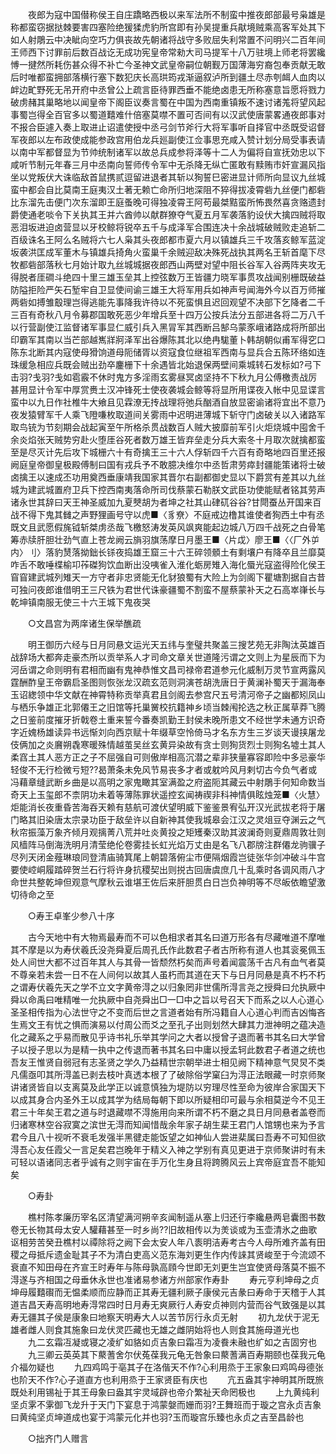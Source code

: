 <!-- { "loadSidebar": true } -->
　　夜郎为寇中国僣称侯王自庄蹻略西极以来军法所不制蛮中推夜郎部最号枭雄是称都蛮窃据挞棘要害四塞险绝猨猱虎豹所宫即有孙吴提重兵猒境贼乘高客军处其下如人射鵰云中决眦向空巧力俱丧故先朝诸将战守多败屈失利常置不问明兴二百年间王师西下讨罪前后数百战讫无成功宪皇帝常勑大司马提军十八万驻境上师老将罢纔愽一揵然所耗伤甚众得不补亡今圣神文武皇帝嗣位朝觐万国薄海穷裔包奉贡献无敢后时唯都蛮拥部落横行塞下数犯庆长高珙筠戎渐逼叙泸所到疆土尽赤刳衈人血肉以衅边甿野死无吊开府中丞曾公上疏言臣待罪西垂不能绝卤患无所称塞意旨愿将戮力破虏赭其巢略地以闻皇帝下阁臣议奏言蜀在中国为西南重镇叛不速讨诸羗将望风起事蜀岂得全百官多以蜀道囏难什倍塞莫噤不置可否间有以汉武使唐蒙畧通夜郎事对不报合臣遽入奏上取进止诏遣使授中丞弓剑节斧行大将军事听自择官中丞既受诏督军夜郎以左布政使成能参政宫用伯龙兵廵副使江佥事思充咸入赞计划分局受事表请以南中军都督显为节帅统制诸军以故总兵成参将泽等十二人为偏将自宣抚効忠以下咸听节制元年春三月中丞南向誓师传令军中无杀降无纵亡匿敢有黩贿市奸宣漏风指坐以党叛伏大诛临敌首鼠携贰逗留进退者其斩以狥誓巳密进显计师所向显议九丝城蛮中都会自比莫南王庭夷汉土著无赖亡命所归地深阻不猝得拔凌霄砦九丝便门都砦比东溜先击便门次东溜即王庭蚤晚可得独凌霄王阿苟最桀黠蛮所怖畏然喜贪赂遗封爵使通老啖令下关执其王并六酋帅以献群獠夺气夏五月军袭落豹设伏大擒四贼将取恶泪坂进迫卤营显以牙校鲸将锐卒五千与成泽军合围连决十余战城破贼败走追斩二百级诛名王阿么名贼将六七人枭其头夜郎都市夏六月以镇雄兵三千攻落亥鲸军蓝淀坂袭洪匡成军董木与镇雄兵掎角火蛮巢千余贼迎敌决殊死战执其两名王斩首麾下尽牧都砦部落秋七月始计取九丝城城据夜郎西山两壁对望中阻长谷军入谷两阵夹攻无得脱者厓磵斗绝四十里三雄玉垒其上控弦数万王皆疆力晓军事贯攻战闻别栅既破益防隘拒险严矢石堑牢自卫显使间谕三雄王大将军用兵如神声号闻海外今以百万师摧两砦如搏雏鷇理岂得逃能先事降我许待以不死蛮惧且迟回观望不决部下乞降者二千三百有奇秋八月令募郡国敢死恶少年增兵至十四万公按兵法分五部进各将二万八千以行营副使江监督诸军事显仁威引兵入黑冐军其西断吕郜乌蒙豕峨诸路成将所部出印霸军其南以当芒部越嶲牂牁泽军出谷爆陈其北以绝冉駹董卜韩胡朝似甫军得穵口陈东北断其内寇使母猾饷道母阨储胥以资寇食位继祖军西南与显兵合五陈环络如连珠缓急相应兵既会贼出劲卒鏖栅下十余遇皆北始退保两壁间乘城转石发标如?弓下击羽?戋羽?戋如雹霰不休时鬼方多淫雨玄雾昼冥卤坚持不下秋九月公傅檄责战厉甚用显计令军中厚赏赉土汉冲锋死士使夜袭城会鲸等将显所用谍夜入帐中见显谍言蛮中以九日作社椎牛大飨且见霖潦无抟战理将弛兵酗酒自放显密谕诸将宜出不意乃夜发猿臂军千人乘飞隥嗛枚取道间关雾雨中迟明进薄城下斩守门卤破关以入诸路军取鸟铳为节刻期会战起寅至午所格杀贯战数百人贼大披靡前军引火炬烧城中囤舍千余炎焰张天贼势穷赴火堕厓谷死者数万雄王皆弃垒走分兵大索冬十月取次就擒都蛮至是尽灭计先后攻下城栅六十有奇擒王三十六人俘斩四千六百有奇略地四百里还报阙庭皇帝御皇极殿傅制曰国有戎兵予不敢臆决维尔中丞哲肃劳瘁封疆能策诸将士破卤擒王以速成丕功用奠西垂康靖我国家其晋尔右副都御史显以下爵赏有差其以九丝城为建武城置府卫兵下控西南夷落命所司伐蔡蒙石勒朕文武臣功使能赋者铭其劳声诸永世其辞曰天王神圣威加九夏僰胡为者坤之社其山硉矹谷谷?甘閜蚕丛开国来百战不得下鬼其雠之声野狸画号守以虎■〈豸尞〉不庭戒边橹其谁使者狥西土中有丞既文且武愿假旄钺斩桀虏丞哉飞檄怒涛发英风飒爽能起边城八万四千战死之白骨笔筹赤牍肝胆壮劲气直上苍龙阙云旓羽旗荡摩日月墨王■〈片戉〉廖王■〈〈厂外屰内〉刂〉落豹熭落拗鈯长铩夜捣雄王窟三十六王碎领顝土有剩壤户有降卒且兰靡莫咋舌不敢唾楪榆卭莋磔狗饮血断出没咦雀入淮化蛎房雉入海化蜃光寇盗得险化侯王窅窅建武城列雉天一方守者非忠贤能无化豺狼蜀有大险上为剑阁下瞿塘割据自古昔可独问夜郎谁借明王三尺铁为君世代诛豪疆蜀不割蛮不屋蔡蒙补天之石高崒嵂长与乾坤镇南服无使三十六王城下鬼夜哭 

　　○文昌宫为两庠诸生保举醮疏 

　　明王御历六经与日月同悬文运光天五纬与奎璧共聚盖三搜艺苑无非陶汰英雄百战辞场大都奔走豪杰所以贡举系人才司命文章关世道隆污谓之文则上为星辰而下为河岳谓之命则明有君相而幽有鬼神恭惟文昌司禄帝君道参元化威制万灵节宣两露风霆酬酢皇王帝霸启圣图则恢张龙汉疏玄范则洞演苍胡洗唐日于黄澜补蜀天于漏海奉玉诏緫领中华文献在神霄特称贡举真君且剑阁去参宫尺五号清河帝子之幽都矧凤山与栖乐争雄正北郭僊王之旧馆等托巢黉校抗籍神乡顷当棘闱抡选之秋正属草莽飞腾之日鉴前度摧牙折戟卷土重来誓今番奏凯勤王封侯未晚所患文不经世学未通方识奇字近媿杨雄读异书远惭刘向西京赋十年缀草空怜倚马才名东方生三岁谈天谩挟屠龙伎俩加之炎黂朔毳寒暖殊情越茧吴丝玄黄异染故有贪士则狥货烈士则狥名墟土其人柔窞土其人恶方正之子不屈强自可则傲岸相高沉潜之辈非狭量寡容即险中多忌豪华轻俊不无行检微亏短??曷萧条未免风节易丧多才者或躭吟风月剌切古今负气者或冯藉章缝武断乡曲是以高明之家鬼瞰其室满盈之府盗阨其藏云中射鵰手何知命数当奇天上玉玺郎不柰阴功未着等薄陈罪状遥控玄闻祷禊非科神情俱眩烛笼■〈火慧〉炬能消长夜重昏苦海吞天赖有慈航可渡伏望明威下鉴鉴景宥弘开汉光武拔老将于屠门略其旧染唐太宗录功臣于敌垒许以自新神其使我城皋会江汉之灵俎豆夺渊云之气秋帘振藻万象齐倾月观摛菁八荒并吐炎黄投之矩矱秦汉助其波澜奇则夏鼎周敦壮则风樯阵马倒海洗明月清莹绝伦卷雾挂长虹光焰万丈由是名飞八郡牓注群僊龙驹骥子尽列天闭金薤琳琅同登清庙骑箕尾上朝碧落俯尘市便隔烟霞岂徒张华剑冲破斗牛宫要使崆峒履踏碎贺兰石行将许身抗稷契出则捝古回唐虞庶几十乱乘时各调风雨八才命世共整乾坤但观意气摩秋云谁堪王佐后来肝胆贯白日岂负神明等不尽皈依瞻望激切待命之至 

　　○寿王卓峯少参八十序 

　　古今天地中有大物焉最寿而不可以色相求者其名曰道万形各有尽藏唯道不摩唯其不摩是以为寿伏羲氏没尧舜夏后周孔氏作此数君子者古所称有道人也其衮冕佩玉处人间世大都不过百年其人与其骨一皆颓然朽矣而声号着闻震荡千古凡有血气者莫不尊亲若未尝一日不在人间何以故其人虽朽而其道在天下与日月同悬是真不朽不朽之谓寿伏羲先天之学不立文字黄帝淂之以归象罔非世儒所淂言尧之授舜曰允执厥中舜以命禹曰唯精唯一允执厥中自尧舜出□一□中之旨以号召天下而系之以人心道心圣圣相传指为心法世守之不变而后世之言道者始有所冯籍自人心道心判而吉凶悔吝生焉文王有忧之惧而演易以付周公而爻之至孔子出则划然大肆其力泄神明之蕴决造化之藏系之乎易而散见乎诗书礼乐举其学问之大者以授曾子退而著书其名曰大学曾子以授子思以为是精一执中之传退而著书其名曰中庸以授孟轲此数君子者道之统也吾友王惟贤自弱冠有志圣贤之学久乃益精世宗朝举进士相见阙下精神意气炅炅不类凡儒亟叩其所淂盖已剥去枝叶真透本根了了破除俗学窠臼为淂正法眼藏一时京师聚讲诸贤皆自以支离莫及此学正以诚意慎独为堤防以穷理尽性至命为彼岸合家国天下以成其身合内圣外王以成其学为结局每朝下即以所疑相印可最与余相莫逆今不见王君三十年矣王君之道与时退藏噤不淂施用向来所谓不朽不磨之具日月同悬者盖卷而归诸寒林空谷寂寞之滨世无淂而知闻惜哉余年家子胡生棐王君门人馆甥也来为予言君今且八十视听不衰毛发强半黑徤走能饭望之如神仙人尝进棐属曰吾寿不可知但欲淂吾心友任霞父一言足矣君岂晚年于精义入神之学别有真见更进于京师聚讲时有未可轻以语诸同志者乎诚有之则宇宙在手万化生身且将跨腾风云上宾帝庭宜吾不能知矣 

　　○寿卦 

　　樵村陈孝廉历宰名区清望满河朔辛亥闻制遥从塞上归还行李纔悬两皂囊图书数卷无长物其母太安人驩藉甚至一时乡尚??旧故相传以为羙谈或为玉壶清氷之曲歌讴相劳苦癸丑樵村以禫除将之阙下会太安人年八袠明洁寿考古今人母所难齐盖有田稷之母抵斥遗金耻其子不为清白吏高义范东海刘更生作内传誺其贤峻至于今流颂不衰直不知田母在齐宣王时寿年与陈母孰高頋今世即无刘更生岂宜使贤母落莫不振不淂遂与齐相国之母垂休永世也准诸易参诸方州部家作寿卦 
　　寿元亨利坤母之贞坤母履囏礥而无愠柔顺而应静而正其寿无疆利厥子康侯元吉彖曰寿命于天稽于人其道吉昌天寿高明地寿淂常四时日月寿无爽厥行人寿安贞神则内营而谷气致强是以其寿无疆其子侯是康象曰地察天明寿大人以苦节厉行永贞无射 
　　初九龙伏于泥无雄者雌人则食其施象曰龙伏灵匹藏也无雄之雌阴始将也人则食其施母道光也 
　　九二玄霜冱凝或寝之凌纩如貉如贞吉象曰霜冱为凌飬未融也纩如之吉固穷也 
　　九三卿云英英其下藂蓍舍尔伏菟葆我元龟无咎象曰藂蓍满百寿期颐也葆我元龟介福勿疑也 
　　九四鸡鸣于亳其子在洛偕天不作?心利用烝于王家象曰鸡鸣母德张也阶天不作?心子道直方也利用烝于王家贤臣有庆也 
　　亢五盎其宇神明其所既旅既处利用锡祉于其王母象曰盎其宇灵域辟也帝介繁祉天命罔极也 
　　上九黄纯利坚贞雺不雺御飞龙升于天门下宴息于鸿蒙媻而姗而羽?王舞班而于璇之宫永贞吉象曰黄纯坚贞坤道成也宴于鸿蒙元化并也羽?玉而璇宫乐臻也永贞之吉至昌龄也 

　　○拙齐门人赠言 


